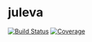 # juleva

[![Build Status](https://github.com/denisbertini/juleva.jl/workflows/CI/badge.svg)](https://github.com/denisbertini/juleva.jl/actions)
[![Coverage](https://codecov.io/gh/denisbertini/juleva.jl/branch/master/graph/badge.svg)](https://codecov.io/gh/denisbertini/juleva.jl)
